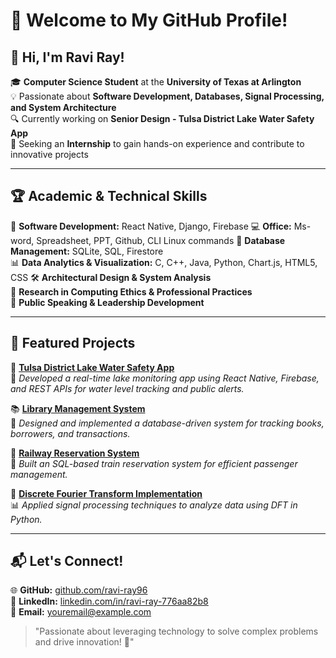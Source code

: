 # 🚀 Welcome to My GitHub Profile!

## 👋 Hi, I'm Ravi Ray!

🎓 **Computer Science Student** at the **University of Texas at Arlington**  
💡 Passionate about **Software Development, Databases, Signal Processing, and System Architecture**  
🔍 Currently working on **Senior Design - Tulsa District Lake Water Safety App**  
📌 Seeking an **Internship** to gain hands-on experience and contribute to innovative projects  

---

## 🏆 Academic & Technical Skills

🎯 **Software Development:** React Native, Django, Firebase
💻 **Office:** Ms-word, Spreadsheet, PPT, Github, CLI Linux commands
📂 **Database Management:** SQLite, SQL, Firestore  
📊 **Data Analytics & Visualization:** C, C++, Java, Python, Chart.js, HTML5, CSS 
🛠 **Architectural Design & System Analysis**  
🔬 **Research in Computing Ethics & Professional Practices**  
💬 **Public Speaking & Leadership Development**  

---

## 🌟 Featured Projects

🚀 **[Tulsa District Lake Water Safety App](#)**  
🌊 *Developed a real-time lake monitoring app using React Native, Firebase, and REST APIs for water level tracking and public alerts.*  

📚 **[Library Management System](#)**  
📖 *Designed and implemented a database-driven system for tracking books, borrowers, and transactions.*  

🚆 **[Railway Reservation System](#)**  
🎫 *Built an SQL-based train reservation system for efficient passenger management.*  

🔢 **[Discrete Fourier Transform Implementation](#)**  
📊 *Applied signal processing techniques to analyze data using DFT in Python.*  

---

## 📬 Let's Connect!

🌐 **GitHub:** [github.com/ravi-ray96](https://github.com/ravi-ray96)  
💼 **LinkedIn:** [linkedin.com/in/ravi-ray-776aa82b8](https://www.linkedin.com/in/ravi-ray-776aa82b8/)  
📩 **Email:** [youremail@example.com](mailto:rkr9684@mavs.uta.edu.com)  

> "Passionate about leveraging technology to solve complex problems and drive innovation! 🚀"
